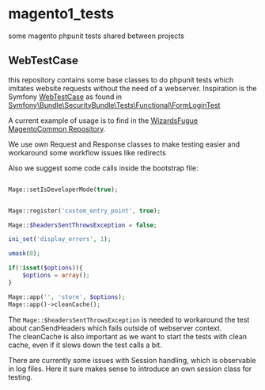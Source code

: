 magento1_tests
==============

some magento phpunit tests shared between projects



## WebTestCase

this repository contains some base classes to do phpunit tests which imitates website requests
without the need of a webserver.
Inspiration is the Symfony 
[WebTestCase](https://github.com/symfony/symfony/blob/master/src/Symfony/Bundle/FrameworkBundle/Test/WebTestCase.php) 
as found in [Symfony\Bundle\SecurityBundle\Tests\Functional\FormLoginTest](https://github.com/symfony/symfony/blob/master/src/Symfony/Bundle/SecurityBundle/Tests/Functional/FormLoginTest.php)

A current example of usage is to find in the [WizardsFugue MagentoCommon Repository](https://github.com/WizardsFugue/magento_common_example/blob/master/tests/phpunit/web/SimpleTest.php).


We use own Request and Response classes to make testing easier and workaround some workflow issues like redirects

Also we suggest some code calls inside the bootstrap file:

```php

Mage::setIsDeveloperMode(true);


Mage::register('custom_entry_point', true);

Mage::$headersSentThrowsException = false;

ini_set('display_errors', 1);

umask(0);

if(!isset($options)){
    $options = array();
}

Mage::app('', 'store', $options);
Mage::app()->cleanCache();

```


The ```Mage::$headersSentThrowsException``` is needed to workaround the test about canSendHeaders which fails outside
of webserver context.  
The cleanCache is also important as we want to start the tests with clean cache, even if it slows down the
test calls a bit.


There are currently some issues with Session handling, which is observable in log files. Here it sure makes sense 
to introduce an own session class for testing.


